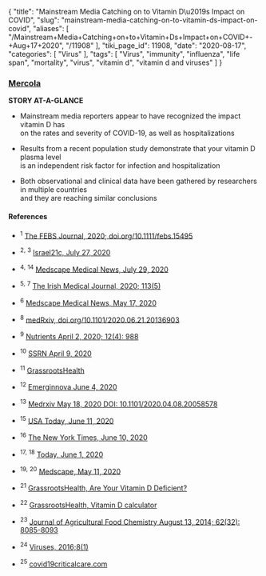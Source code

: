 {
    "title": "Mainstream Media Catching on to Vitamin D\u2019s Impact on COVID",
    "slug": "mainstream-media-catching-on-to-vitamin-ds-impact-on-covid",
    "aliases": [
        "/Mainstream+Media+Catching+on+to+Vitamin+Ds+Impact+on+COVID+-+Aug+17+2020",
        "/11908"
    ],
    "tiki_page_id": 11908,
    "date": "2020-08-17",
    "categories": [
        "Virus"
    ],
    "tags": [
        "Virus",
        "immunity",
        "influenza",
        "life span",
        "mortality",
        "virus",
        "vitamin d",
        "vitamin d and viruses"
    ]
}


### [Mercola](https://articles.mercola.com/sites/articles/archive/2020/08/17/impact-of-vitamin-d-on-covid.aspx?cid_source=dnl&cid_medium=email&cid_content=art2HL&cid=20200817Z1&mid=DM627879&rid=942389392)

 **STORY AT-A-GLANCE** 

* Mainstream media reporters appear to have recognized the impact vitamin D has   
on the rates and severity of COVID-19, as well as hospitalizations

* Results from a recent population study demonstrate that your vitamin D plasma level  
 is an independent risk factor for infection and hospitalization

* Both observational and clinical data have been gathered by researchers in multiple countries  
 and they are reaching similar conclusions

#### References

* <sup>1</sup> [The FEBS Journal, 2020; doi.org/10.1111/febs.15495](https://febs.onlinelibrary.wiley.com/doi/10.1111/febs.15495)

* <sup>2,</sup> <sup>3</sup> [Israel21c, July 27, 2020](https://www.israel21c.org/vitamin-d-helps-us-fight-covid-19-significant-study-finds/)

* <sup>4,</sup> <sup>14</sup> [Medscape Medical News, July 29, 2020](https://www.medscape.com/viewarticle/934835)

* <sup>5,</sup> <sup>7</sup> [The Irish Medical Journal, 2020; 113(5)](http://www.imj.ie/wp-content/uploads/2020/05/Vitamin-D-and-Inflammation-Potential-Implications-for-Severity-of-Covid-19.pdf)

* <sup>6</sup> [Medscape Medical News, May 17, 2020](https://www.medscape.com/viewarticle/930660#vp_2)

* <sup>8</sup> [medRxiv, doi.org/10.1101/2020.06.21.20136903](https://www.medrxiv.org/content/10.1101/2020.06.21.20136903v2)

* <sup>9</sup> [Nutrients April 2, 2020; 12(4): 988](https://www.mdpi.com/2072-6643/12/4/988)

* <sup>10</sup> [SSRN April 9, 2020](https://papers.ssrn.com/sol3/papers.cfm?abstract_id=3571484)

* <sup>11</sup> [GrassrootsHealth](https://www.grassrootshealth.net/document/vitamin-d-reduces-colds-flu/)

* <sup>12</sup> [Emerginnova June 4, 2020](https://emerginnova.com/patterns-of-covid19-mortality-and-vitamin-d-an-indonesian-study/)

* <sup>13</sup> [Medrxiv May 18, 2020 DOI: 10.1101/2020.04.08.20058578](https://www.medrxiv.org/content/10.1101/2020.04.08.20058578v4)

* <sup>15</sup> [USA Today, June 11, 2020](https://www.usatoday.com/in-depth/news/2020/06/09/vitamin-d-and-covid-19-could-low-vitamin-d-levels-affect-coronavirus/5274331002/)

* <sup>16</sup> [The New York Times, June 10, 2020](https://www.nytimes.com/2020/06/10/well/live/coronavirus-vitamin-d-immunity.html)

* <sup>17,</sup> <sup>18</sup> [Today, June 1, 2020](https://www.today.com/health/can-vitamin-d-help-prevent-or-treat-coronavirus-covid-19-t182819)

* <sup>19,</sup> <sup>20</sup> [Medscape, May 11, 2020](https://www.medscape.com/viewarticle/930152)

* <sup>21</sup> [GrassrootsHealth, Are Your Vitamin D Deficient?](https://www.grassrootshealth.net/project/daction/)

* <sup>22</sup> [GrassrootsHealth, Vitamin D calculator](https://www.grassrootshealth.net/project/dcalculator/)

* <sup>23</sup> [Journal of Agricultural Food Chemistry August 13, 2014; 62(32): 8085-8093](https://pubmed.ncbi.nlm.nih.gov/25050823/)

* <sup>24</sup> [Viruses, 2016;8(1)](https://www.ncbi.nlm.nih.gov/pmc/articles/PMC4728566/)

* <sup>25</sup> [covid19criticalcare.com](https://covid19criticalcare.com/)